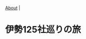 <!DOCTYPE html><html><head><meta charSet="utf-8" class="next-head"/><link rel="preload" href="/_next/2570d339-53ed-43f7-9eaa-303b1ad83af9/page/post.js" as="script"/><link rel="preload" href="/_next/2570d339-53ed-43f7-9eaa-303b1ad83af9/page/_app.js" as="script"/><link rel="preload" href="/_next/2570d339-53ed-43f7-9eaa-303b1ad83af9/page/_error.js" as="script"/><link rel="preload" href="/_next/static/commons/main-4fd3a121c64608711d8c.js" as="script"/><meta charSet="utf-8"/><meta name="viewport" content="initial-scale=1.0, width=device-width"/><link rel="stylesheet" href="/_next/static/style.css"/></head><body><div id="__next"><main><a href="/about/">About</a> |<div><h1>伊勢125社巡りの旅</h1>
</div><script src="/static/undefined"></script></main></div><div id="__next-error"></div><script>
          __NEXT_DATA__ = {"props":{"pageProps":{"post":{"title":"第一話 三重県","date":20180721,"category":"自転車","bodyContent":"# 伊勢125社巡りの旅","bodyHtml":"\u003ch1\u003e伊勢125社巡りの旅\u003c/h1\u003e\n","preview":"伊勢125社巡りの旅","dir":"json","base":"sample1.json","ext":".json","sourceBase":"sample1.md","sourceExt":".md"}}},"page":"/post","pathname":"/post","query":{"path":"sample1.json"},"buildId":"2570d339-53ed-43f7-9eaa-303b1ad83af9","assetPrefix":"","nextExport":true,"err":null,"chunks":[]}
          module={}
          __NEXT_LOADED_PAGES__ = []
          __NEXT_LOADED_CHUNKS__ = []

          __NEXT_REGISTER_PAGE = function (route, fn) {
            __NEXT_LOADED_PAGES__.push({ route: route, fn: fn })
          }

          __NEXT_REGISTER_CHUNK = function (chunkName, fn) {
            __NEXT_LOADED_CHUNKS__.push({ chunkName: chunkName, fn: fn })
          }

          false
        </script><script async="" id="__NEXT_PAGE__/post" src="/_next/2570d339-53ed-43f7-9eaa-303b1ad83af9/page/post.js"></script><script async="" id="__NEXT_PAGE__/_app" src="/_next/2570d339-53ed-43f7-9eaa-303b1ad83af9/page/_app.js"></script><script async="" id="__NEXT_PAGE__/_error" src="/_next/2570d339-53ed-43f7-9eaa-303b1ad83af9/page/_error.js"></script><script src="/_next/static/commons/main-4fd3a121c64608711d8c.js" async=""></script></body></html>
